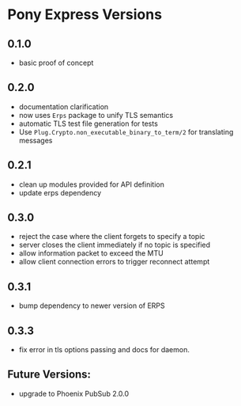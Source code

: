 # Pony Express Versions

## 0.1.0

- basic proof of concept

## 0.2.0

- documentation clarification
- now uses `Erps` package to unify TLS semantics
- automatic TLS test file generation for tests
- Use `Plug.Crypto.non_executable_binary_to_term/2` for translating messages

## 0.2.1

- clean up modules provided for API definition
- update erps dependency

## 0.3.0

- reject the case where the client forgets to specify a topic
- server closes the client immediately if no topic is specified
- allow information packet to exceed the MTU
- allow client connection errors to trigger reconnect attempt

## 0.3.1

- bump dependency to newer version of ERPS

## 0.3.3

- fix error in tls options passing and docs for daemon.

## Future Versions:

- upgrade to Phoenix PubSub 2.0.0
